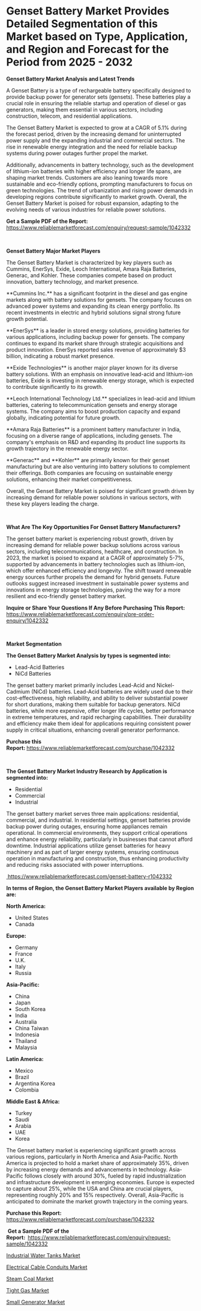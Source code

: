 <p><h1>Genset Battery Market Provides Detailed Segmentation of this Market based on Type, Application, and Region and Forecast for the Period from 2025 - 2032</h1></p><p><strong>Genset Battery Market Analysis and Latest Trends</strong></p>
<p><p>A Genset Battery is a type of rechargeable battery specifically designed to provide backup power for generator sets (gensets). These batteries play a crucial role in ensuring the reliable startup and operation of diesel or gas generators, making them essential in various sectors, including construction, telecom, and residential applications. </p><p>The Genset Battery Market is expected to grow at a CAGR of 5.1% during the forecast period, driven by the increasing demand for uninterrupted power supply and the expanding industrial and commercial sectors. The rise in renewable energy integration and the need for reliable backup systems during power outages further propel the market. </p><p>Additionally, advancements in battery technology, such as the development of lithium-ion batteries with higher efficiency and longer life spans, are shaping market trends. Customers are also leaning towards more sustainable and eco-friendly options, prompting manufacturers to focus on green technologies. The trend of urbanization and rising power demands in developing regions contribute significantly to market growth. Overall, the Genset Battery Market is poised for robust expansion, adapting to the evolving needs of various industries for reliable power solutions.</p></p>
<p><strong>Get a Sample PDF of the Report:&nbsp;</strong> <a href="https://www.reliablemarketforecast.com/enquiry/request-sample/1042332?utm_campaign=1890&utm_medium=2&utm_source=Github&utm_content=ia&utm_term=07042025&utm_id=genset-battery">https://www.reliablemarketforecast.com/enquiry/request-sample/1042332</a></p>
<p>&nbsp;</p>
<p><strong>Genset Battery Major Market Players</strong></p>
<p><p>The Genset Battery Market is characterized by key players such as Cummins, EnerSys, Exide, Leoch International, Amara Raja Batteries, Generac, and Kohler. These companies compete based on product innovation, battery technology, and market presence.</p><p>**Cummins Inc.** has a significant footprint in the diesel and gas engine markets along with battery solutions for gensets. The company focuses on advanced power systems and expanding its clean energy portfolio. Its recent investments in electric and hybrid solutions signal strong future growth potential.</p><p>**EnerSys** is a leader in stored energy solutions, providing batteries for various applications, including backup power for gensets. The company continues to expand its market share through strategic acquisitions and product innovation. EnerSys reported sales revenue of approximately $3 billion, indicating a robust market presence.</p><p>**Exide Technologies** is another major player known for its diverse battery solutions. With an emphasis on innovative lead-acid and lithium-ion batteries, Exide is investing in renewable energy storage, which is expected to contribute significantly to its growth. </p><p>**Leoch International Technology Ltd.** specializes in lead-acid and lithium batteries, catering to telecommunication gensets and energy storage systems. The company aims to boost production capacity and expand globally, indicating potential for future growth.</p><p>**Amara Raja Batteries** is a prominent battery manufacturer in India, focusing on a diverse range of applications, including gensets. The company's emphasis on R&D and expanding its product line supports its growth trajectory in the renewable energy sector.</p><p>**Generac** and **Kohler** are primarily known for their genset manufacturing but are also venturing into battery solutions to complement their offerings. Both companies are focusing on sustainable energy solutions, enhancing their market competitiveness.</p><p>Overall, the Genset Battery Market is poised for significant growth driven by increasing demand for reliable power solutions in various sectors, with these key players leading the charge.</p></p>
<p>&nbsp;</p>
<p><strong>What Are The Key Opportunities For Genset Battery Manufacturers?</strong></p>
<p><p>The genset battery market is experiencing robust growth, driven by increasing demand for reliable power backup solutions across various sectors, including telecommunications, healthcare, and construction. In 2023, the market is poised to expand at a CAGR of approximately 5-7%, supported by advancements in battery technologies such as lithium-ion, which offer enhanced efficiency and longevity. The shift toward renewable energy sources further propels the demand for hybrid gensets. Future outlooks suggest increased investment in sustainable power systems and innovations in energy storage technologies, paving the way for a more resilient and eco-friendly genset battery market.</p></p>
<p><strong>Inquire or Share Your Questions If Any Before Purchasing This Report:</strong> <a href="https://www.reliablemarketforecast.com/enquiry/pre-order-enquiry/1042332?utm_campaign=1890&utm_medium=2&utm_source=Github&utm_content=ia&utm_term=07042025&utm_id=genset-battery">https://www.reliablemarketforecast.com/enquiry/pre-order-enquiry/1042332</a></p>
<p>&nbsp;</p>
<p><strong>Market Segmentation</strong></p>
<p><strong>The Genset Battery Market Analysis by types is segmented into:</strong></p>
<p><ul><li>Lead-Acid Batteries</li><li>NiCd Batteries</li></ul></p>
<p><p>The genset battery market primarily includes Lead-Acid and Nickel-Cadmium (NiCd) batteries. Lead-Acid batteries are widely used due to their cost-effectiveness, high reliability, and ability to deliver substantial power for short durations, making them suitable for backup generators. NiCd batteries, while more expensive, offer longer life cycles, better performance in extreme temperatures, and rapid recharging capabilities. Their durability and efficiency make them ideal for applications requiring consistent power supply in critical situations, enhancing overall generator performance.</p></p>
<p><strong>Purchase this Report:&nbsp;</strong><a href="https://www.reliablemarketforecast.com/purchase/1042332?utm_campaign=1890&utm_medium=2&utm_source=Github&utm_content=ia&utm_term=07042025&utm_id=genset-battery">https://www.reliablemarketforecast.com/purchase/1042332</a></p>
<p>&nbsp;</p>
<p><strong>The Genset Battery Market Industry Research by Application is segmented into:</strong></p>
<p><ul><li>Residential</li><li>Commercial</li><li>Industrial</li></ul></p>
<p><p>The genset battery market serves three main applications: residential, commercial, and industrial. In residential settings, genset batteries provide backup power during outages, ensuring home appliances remain operational. In commercial environments, they support critical operations and enhance energy reliability, particularly in businesses that cannot afford downtime. Industrial applications utilize genset batteries for heavy machinery and as part of larger energy systems, ensuring continuous operation in manufacturing and construction, thus enhancing productivity and reducing risks associated with power interruptions.</p></p>
<p><a href="https://www.reliablemarketforecast.com/genset-battery-r1042332?utm_campaign=1890&utm_medium=2&utm_source=Github&utm_content=ia&utm_term=07042025&utm_id=genset-battery">&nbsp;https://www.reliablemarketforecast.com/genset-battery-r1042332</a></p>
<p><strong>In terms of Region, the Genset Battery Market Players available by Region are:</strong></p>
<p>
    <p> <strong> North America: </strong>
        <ul>
            <li>United States</li>
            <li>Canada</li>
        </ul>
        </p> 
    <p> <strong> Europe: </strong>
        <ul>
            <li>Germany</li>
            <li>France</li>
            <li>U.K.</li>
            <li>Italy</li>
            <li>Russia</li>
        </ul>
        </p> 
    <p> <strong> Asia-Pacific: </strong>
        <ul>
            <li>China</li>
            <li>Japan</li>
            <li>South Korea</li>
            <li>India</li>
            <li>Australia</li>
            <li>China Taiwan</li>
            <li>Indonesia</li>
            <li>Thailand</li>
            <li>Malaysia</li>
        </ul>
        </p> 
    <p> <strong> Latin America: </strong>
        <ul>
            <li>Mexico</li>
            <li>Brazil</li>
            <li>Argentina Korea</li>
            <li>Colombia</li>
        </ul>
        </p> 
    <p> <strong> Middle East & Africa: </strong>
        <ul>
            <li>Turkey</li>
            <li>Saudi</li>
            <li>Arabia</li>
            <li>UAE</li>
            <li>Korea</li>
        </ul>
    </p>
    </p>
<p><p>The Genset battery market is experiencing significant growth across various regions, particularly in North America and Asia-Pacific. North America is projected to hold a market share of approximately 35%, driven by increasing energy demands and advancements in technology. Asia-Pacific follows closely with around 30%, fueled by rapid industrialization and infrastructure development in emerging economies. Europe is expected to capture about 25%, while the USA and China are crucial players, representing roughly 20% and 15% respectively. Overall, Asia-Pacific is anticipated to dominate the market growth trajectory in the coming years.</p></p>
<p><strong>Purchase this Report: </strong><a href="https://www.reliablemarketforecast.com/purchase/1042332?utm_campaign=1890&utm_medium=2&utm_source=Github&utm_content=ia&utm_term=07042025&utm_id=genset-battery">https://www.reliablemarketforecast.com/purchase/1042332</a></p>
<p>&nbsp;<strong>Get a Sample PDF of the Report:&nbsp;&nbsp;</strong><a href="https://www.reliablemarketforecast.com/enquiry/request-sample/1042332?utm_campaign=1890&utm_medium=2&utm_source=Github&utm_content=ia&utm_term=07042025&utm_id=genset-battery">https://www.reliablemarketforecast.com/enquiry/request-sample/1042332</a></p>
<p><strong></strong></p>
<p><p><a href="https://github.com/wantadhagino/Market-Research-Report-List-1/blob/main/industrial-water-tanks-market.md?utm_campaign=1890&utm_medium=2&utm_source=Github&utm_content=ia&utm_term=07042025&utm_id=genset-battery">Industrial Water Tanks Market</a></p><p><a href="https://github.com/stunzkocotpv/Market-Research-Report-List-1/blob/main/electrical-cable-conduits-market.md?utm_campaign=1890&utm_medium=2&utm_source=Github&utm_content=ia&utm_term=07042025&utm_id=genset-battery">Electrical Cable Conduits Market</a></p><p><a href="https://github.com/vestadjogile/Market-Research-Report-List-1/blob/main/steam-coal-market.md?utm_campaign=1890&utm_medium=2&utm_source=Github&utm_content=ia&utm_term=07042025&utm_id=genset-battery">Steam Coal Market</a></p><p><a href="https://github.com/hatlepigna2s/Market-Research-Report-List-1/blob/main/tight-gas-market.md?utm_campaign=1890&utm_medium=2&utm_source=Github&utm_content=ia&utm_term=07042025&utm_id=genset-battery">Tight Gas Market</a></p><p><a href="https://github.com/lelahokendo/Market-Research-Report-List-1/blob/main/small-generator-market.md?utm_campaign=1890&utm_medium=2&utm_source=Github&utm_content=ia&utm_term=07042025&utm_id=genset-battery">Small Generator Market</a></p></p>